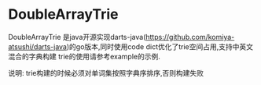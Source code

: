 # DoubleArrayTrie
DoubleArrayTrie 是java开源实现darts-java(https://github.com/komiya-atsushi/darts-java)的go版本,同时使用code dict优化了trie空间占用,支持中英文混合的字典构建
trie的使用请参考example的示例.

说明: trie构建的时候必须对单词集按照字典序排序,否则构建失败
